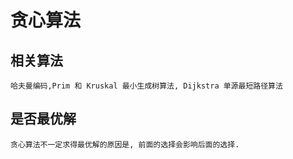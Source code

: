 # 贪心算法
## 相关算法
    哈夫曼编码,Prim 和 Kruskal 最小生成树算法, Dijkstra 单源最短路径算法
## 是否最优解
    贪心算法不一定求得最优解的原因是, 前面的选择会影响后面的选择.